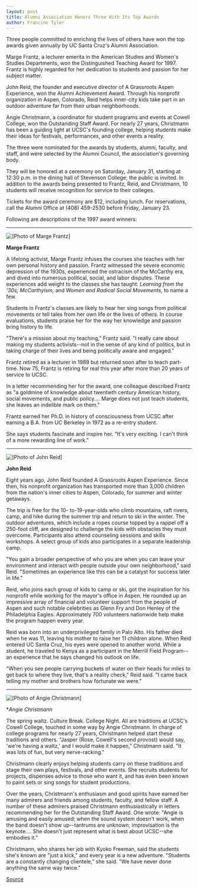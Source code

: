 ```yaml
---
layout: post
title: Alumni Association Honors Three With Its Top Awards
author: Francine Tyler
---	
```


Three people committed to enriching the lives of others have won the top awards given annually by UC Santa Cruz's Alumni Association.

Marge Frantz, a lecturer emerita in the American Studies and Women's Studies Departments, won the Distinguished Teaching Award for 1997. Frantz is highly regarded for her dedication to students and passion for her subject matter.

John Reid, the founder and executive director of A Grassroots Aspen Experience, won the Alumni Achievement Award. Through his nonprofit organization in Aspen, Colorado, Reid helps inner-city kids take part in an outdoor adventure far from their urban neighborhoods.

Angie Christmann, a coordinator for student programs and events at Cowell College, won the Outstanding Staff Award. For nearly 27 years, Christmann has been a guiding light at UCSC's founding college, helping students make their ideas for festivals, performances, and other events a reality.

The three were nominated for the awards by students, alumni, faculty, and staff, and were selected by the Alumni Council, the association's governing body.

They will be honored at a ceremony on Saturday, January 31, starting at 12:30 p.m. in the dining hall of Stevenson College; the public is invited. In addition to the awards being presented to Frantz, Reid, and Christmann, 10 students will receive recognition for service to their colleges.

Tickets for the award ceremony are $12, including lunch. For reservations, call the Alumni Office at (408) 459-2530 before Friday, January 23.

Following are descriptions of the 1997 award winners:

* * *

![\[Photo of Marge Frantz\]][1]

**Marge Frantz**

A lifelong activist, Marge Frantz infuses the courses she teaches with her own personal history and passion. Frantz witnessed the severe economic depression of the 1930s, experienced the ostracism of the McCarthy era, and dived into numerous political, social, and labor disputes. These experiences add weight to the classes she has taught: _Learning from the '30s, McCarthyism,_ and _Women and Radical Social Movements,_ to name a few.

Students in Frantz's classes are likely to hear her sing songs from political movements or tell tales from her own life or the lives of others. In course evaluations, students praise her for the way her knowledge and passion bring history to life.

"There's a mission about my teaching," Frantz said. "I really care about making my students activists--not in the sense of any kind of politics, but in taking charge of their lives and being politically aware and engaged."

Frantz retired as a lecturer in 1989 but returned soon after to teach part-time. Now 75, Frantz is retiring for real this year after more than 20 years of service to UCSC.

In a letter recommending her for the award, one colleague described Frantz as "a goldmine of knowledge about twentieth century American history, social movements, and public policy.... Marge does not just teach students, she leaves an indelible mark on them."

Frantz earned her Ph.D. in history of consciousness from UCSC after earning a B.A. from UC Berkeley in 1972 as a re-entry student.

She says students fascinate and inspire her. "It's very exciting. I can't think of a more rewarding line of work."

* * *

![\[Photo of John Reid\]][2]

**John Reid**

Eight years ago, John Reid founded A Grassroots Aspen Experience. Since then, his nonprofit organization has transported more than 3,000 children from the nation's inner cities to Aspen, Colorado, for summer and winter getaways.

The trip is free for the 10- to-19-year-olds who climb mountains, raft rivers, camp, and hike during the summer trip and return to ski in the winter. The outdoor adventures, which include a ropes course topped by a rappel off a 250-foot cliff, are designed to challenge the kids with obstacles they must overcome. Participants also attend counseling sessions and skills workshops. A select group of kids also participates in a separate leadership camp.

"You gain a broader perspective of who you are when you can leave your environment and interact with people outside your own neighborhood," said Reid. "Sometimes an experience like this can be a catalyst for success later in life."

Reid, who joins each group of kids to camp or ski, got the inspiration for his nonprofit while working for the mayor's office in Aspen. He rounded up an impressive array of financial and volunteer support from the people of Aspen and such notable celebrities as Glenn Fry and Don Henley of the Philadelphia Eagles. Approximately 700 volunteers nationwide help make the program happen every year.

Reid was born into an underprivileged family in Palo Alto. His father died when he was 11, leaving his mother to raise her 11 children alone. When Reid entered UC Santa Cruz, his eyes were opened to another world. While a student, he traveled to Kenya as a participant in the Merrill Field Program--an experience that he says changed his outlook on life.

"When you see people carrying buckets of water on their heads for miles to get back to where they live, that's a reality check," Reid said. "I came back telling my mother and brothers how fortunate we were."

* * *

![\[Photo of Angie Christmann\]][3]

**Angie Christmann*

The spring waltz. Culture Break. College Night. All are traditions at UCSC's Cowell College, touched in some way by Angie Christmann. In charge of college programs for nearly 27 years, Christmann helped start these traditions and others. "Jasper (Rose, Cowell's second provost) would say, 'we're having a waltz,' and I would make it happen," Christmann said. "It was lots of fun, but very nerve-racking."

Christmann clearly enjoys helping students carry on these traditions and stage their own plays, festivals, and other events. She recruits students for projects, dispenses advice to those who want it, and has even been known to paint sets or sing songs for student productions.

Over the years, Christmann's enthusiasm and good spirits have earned her many admirers and friends among students, faculty, and fellow staff. A number of these admirers praised Christmann enthusiastically in letters recommending her for the Outstanding Staff Award. One wrote: "Angie is amusing and easily amused; when the sound system doesn't work, when the band doesn't show up--tantrums are unknown; improvisation is the keynote.... She doesn't just represent what is best about UCSC--she embodies it."

Christmann, who shares her job with Kyoko Freeman, said the students she's known are "just a kick," and every year is a new adventure. "Students are a constantly changing clientele," she said. "We have never done anything the same way twice."

[1]: http://www1.ucsc.edu/oncampus/art/frantz_marge.98-01-05.gif
[2]: http://www1.ucsc.edu/oncampus/art/reid_john.98-01-05.gif
[3]: http://www1.ucsc.edu/oncampus/art/christmann_a.98-01-05.gif

[Source](http://www1.ucsc.edu/oncampus/currents/97-98/01-05/alumni.htm "Permalink to Alumni Association names award winners for 1997: 01-05-98")
